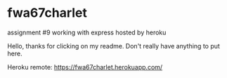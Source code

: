 # fwa67charlet
assignment #9 working with express hosted by heroku

Hello, thanks for clicking on my readme. Don't really have anything to put here.

Heroku remote: https://fwa67charlet.herokuapp.com/
